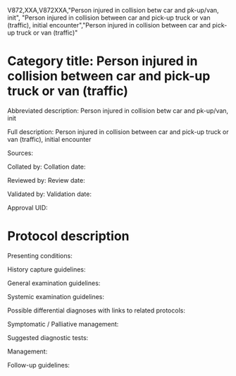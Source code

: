 V872,XXA,V872XXA,"Person injured in collision betw car and pk-up/van, init", "Person injured in collision between car and pick-up truck or van (traffic), initial encounter","Person injured in collision between car and pick-up truck or van (traffic)"
# Category title: Person injured in collision between car and pick-up truck or van (traffic)

Abbreviated description: Person injured in collision betw car and pk-up/van, init

Full description: Person injured in collision between car and pick-up truck or van (traffic), initial encounter

Sources:

Collated by:
Collation date:

Reviewed by:
Review date:

Validated by:
Validation date:

Approval UID:

# Protocol description

Presenting conditions:

History capture guidelines:

General examination guidelines:

Systemic examination guidelines:

Possible differential diagnoses with links to related protocols:

Symptomatic / Palliative management:

Suggested diagnostic tests:

Management:

Follow-up guidelines:

